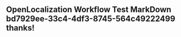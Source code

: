 <properties
ms.topic="hero-topic1"
ms.test1="hero-topic"
ms.test2="test"/>

## OpenLocalization Workflow Test MarkDown bd7929ee-33c4-4df3-8745-564c49222499 thanks!
